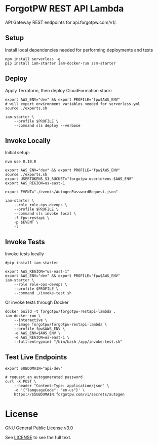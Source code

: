 # ForgotPW REST API Lambda

API Gateway REST endpoints for api.forgotpw.com/v1/.

## Setup

Install local dependencies needed for performing deployments and tests

```shell
npm install serverless -g
pip install iam-starter iam-docker-run ssm-starter
```

## Deploy

Apply Terraform, then deploy CloudFormation stack:

```shell
export AWS_ENV="dev" && export PROFILE="fpw$AWS_ENV"
# will export environment variables needed for serverless.yml
source ./exports.sh

iam-starter \
    --profile $PROFILE \
    --command sls deploy --verbose
```

## Invoke Locally

Initial setup:

```shell
nvm use 8.10.0

export AWS_ENV="dev" && export PROFILE="fpw$AWS_ENV"
source ./exports.sh
export USERTOKENS_S3_BUCKET="forgotpw-usertokens-$AWS_ENV"
export AWS_REGION=us-east-1

export EVENT="./events/AutogenPasswordRequest.json"

iam-starter \
    --role role-ops-devops \
    --profile $PROFILE \
    --command sls invoke local \
    -f fpw-restapi \
    -p $EVENT \
    -l
```

## Invoke Tests

Invoke tests locally

```shell
#pip install iam-starter

export AWS_REGION="us-east-1"
export AWS_ENV="dev" && export PROFILE="fpw$AWS_ENV"
iam-starter \
    --role role-ops-devops \
    --profile $PROFILE \
    --command ./invoke-test.sh
```

Or invoke tests through Docker

```shell
docker build -t forgotpw/forgotpw-restapi-lambda .
iam-docker-run \
    --interactive \
    --image forgotpw/forgotpw-restapi-lambda \
    --profile fpw$AWS_ENV \
    -e AWS_ENV=$AWS_ENV \
    -e AWS_REGION=us-east-1 \
    --full-entrypoint "/bin/bash /app/invoke-test.sh"
```

## Test Live Endpoints

```shell
export SUBDOMAIN="api-dev"

# request an autogenerated password
curl -X POST \
    --header "Content-Type: application/json" \
    -d '{"languageCode": "en-us"}' \
    https://$SUBDOMAIN.forgotpw.com/v1/secrets/autogen
```

# License

GNU General Public License v3.0

See [LICENSE](LICENSE.txt) to see the full text.
